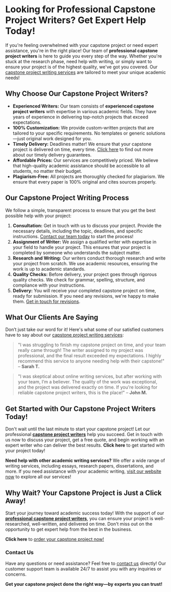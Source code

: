 # Looking for Professional Capstone Project Writers? Get Expert Help Today!

If you're feeling overwhelmed with your capstone project or need expert assistance, you're in the right place! Our team of **professional capstone project writers** is here to guide you every step of the way. Whether you're stuck at the research phase, need help with writing, or simply want to ensure your project is of the highest quality, we've got you covered. Our [capstone project writing services](https://tinyurl.com/topessay?keyword=capstone+project+writers) are tailored to meet your unique academic needs!

## Why Choose Our Capstone Project Writers?

- **Experienced Writers:** Our team consists of **experienced capstone project writers** with expertise in various academic fields. They have years of experience in delivering top-notch projects that exceed expectations.
- **100% Customization:** We provide custom-written projects that are tailored to your specific requirements. No templates or generic solutions—just original work designed for you.
- **Timely Delivery:** Deadlines matter! We ensure that your capstone project is delivered on time, every time. [Click here](https://tinyurl.com/topessay?keyword=capstone+project+writers) to find out more about our timely delivery guarantees.
- **Affordable Prices:** Our services are competitively priced. We believe that high-quality academic assistance should be accessible to all students, no matter their budget.
- **Plagiarism-Free:** All projects are thoroughly checked for plagiarism. We ensure that every paper is 100% original and cites sources properly.

## Our Capstone Project Writing Process

We follow a simple, transparent process to ensure that you get the best possible help with your project:

1. **Consultation:** Get in touch with us to discuss your project. Provide the necessary details, including the topic, deadlines, and specific instructions. [Contact our team today](https://tinyurl.com/topessay?keyword=capstone+project+writers) to start the process!
2. **Assignment of Writer:** We assign a qualified writer with expertise in your field to handle your project. This ensures that your project is completed by someone who understands the subject matter.
3. **Research and Writing:** Our writers conduct thorough research and write your project from scratch. We use academic resources, ensuring the work is up to academic standards.
4. **Quality Checks:** Before delivery, your project goes through rigorous quality checks. We check for grammar, spelling, structure, and compliance with your instructions.
5. **Delivery:** You will receive your completed capstone project on time, ready for submission. If you need any revisions, we're happy to make them. [Get in touch for revisions](https://tinyurl.com/topessay?keyword=capstone+project+writers).

## What Our Clients Are Saying

Don’t just take our word for it! Here's what some of our satisfied customers have to say about our [capstone project writing services](https://tinyurl.com/topessay?keyword=capstone+project+writers):

> "I was struggling to finish my capstone project on time, and your team really came through! The writer assigned to my project was professional, and the final result exceeded my expectations. I highly recommend this service to anyone needing help with their capstone!" – **Sarah T.**

> "I was skeptical about online writing services, but after working with your team, I’m a believer. The quality of the work was exceptional, and the project was delivered exactly on time. If you're looking for reliable capstone project writers, this is the place!" – **John M.**

## Get Started with Our Capstone Project Writers Today!

Don't wait until the last minute to start your capstone project! Let our professional [**capstone project writers**](https://tinyurl.com/topessay?keyword=capstone+project+writers) help you succeed. Get in touch with us now to discuss your project, get a free quote, and begin working with an expert writer who can deliver the best results. **Click here** to get started with your project today!

**Need help with other academic writing services?** We offer a wide range of writing services, including essays, research papers, dissertations, and more. If you need assistance with your academic writing, [visit our website now](https://tinyurl.com/topessay?keyword=capstone+project+writers) to explore all our services!

## Why Wait? Your Capstone Project is Just a Click Away!

Start your journey toward academic success today! With the support of our [**professional capstone project writers**](https://tinyurl.com/topessay?keyword=capstone+project+writers), you can ensure your project is well-researched, well-written, and delivered on time. Don't miss out on the opportunity to get expert help from the best in the business.

**Click here** to [order your capstone project now!](https://tinyurl.com/topessay?keyword=capstone+project+writers)

### Contact Us

Have any questions or need assistance? Feel free to [contact us](https://tinyurl.com/topessay?keyword=capstone+project+writers) directly! Our customer support team is available 24/7 to assist you with any inquiries or concerns.

**Get your capstone project done the right way—by experts you can trust!**
